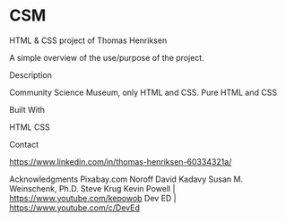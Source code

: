 # CSM
HTML & CSS project of Thomas Henriksen

A simple overview of the use/purpose of the project.

Description

Community Science Museum, only HTML and CSS.
Pure HTML and CSS


Built With

HTML
CSS

Contact

<https://www.linkedin.com/in/thomas-henriksen-60334321a/>

Acknowledgments
Pixabay.com
Noroff
David Kadavy
Susan M. Weinschenk, Ph.D.
Steve Krug
Kevin Powell | <https://www.youtube.com/kepowob>
Dev ED | <https://www.youtube.com/c/DevEd>
